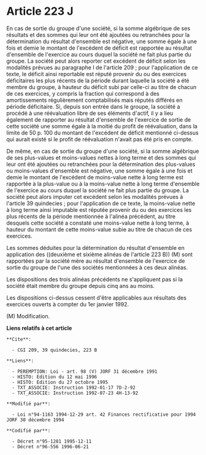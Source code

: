 # Article 223 J

En cas de sortie du groupe d'une société, si la somme algébrique de ses résultats et des sommes qui leur ont été ajoutées ou
retranchées pour la détermination du résultat d'ensemble est négative, une somme égale à une fois et demie le montant de
l'excédent de déficit est rapportée au résultat d'ensemble de l'exercice au cours duquel la société ne fait plus partie du
groupe. La société peut alors reporter cet excédent de déficit selon les modalités prévues au paragraphe I de l'article 209 ;
pour l'application de ce texte, le déficit ainsi reportable est réputé provenir du ou des exercices déficitaires les plus
récents de la période durant laquelle la société a été membre du groupe, à hauteur du déficit subi par celle-ci au titre de
chacun de ces exercices, y compris la fraction qui correspond à des amortissements régulièrement comptabilisés mais réputés
différés en période déficitaire. Si, depuis son entrée dans le groupe, la société a procédé à une réévaluation libre de ses
éléments d'actif, il y a lieu également de rapporter au résultat d'ensemble de l'exercice de sortie de cette société une
somme égale à la moitié du profit de réévaluation, dans la limite de 50 p. 100 du montant de l'excédent de déficit mentionné
ci-dessus qui aurait existé si le profit de réévaluation n'avait pas été pris en compte.

De même, en cas de sortie du groupe d'une société, si la somme algébrique de ses plus-values et moins-values nettes à long
terme et des sommes qui leur ont été ajoutées ou retranchées pour la détermination des plus-values ou moins-values d'ensemble
est négative, une somme égale à une fois et demie le montant de l'excédent de moins-value nette à long terme est rapportée à
la plus-value ou à la moins-value nette à long terme d'ensemble de l'exercice au cours duquel la société ne fait plus partie
du groupe. La société peut alors imputer cet excédent selon les modalités prévues à l'article 39 quindecies ; pour
l'application de ce texte, la moins-value nette à long terme ainsi imputable est réputée provenir du ou des exercices les
plus récents de la période mentionnée à l'alinéa précédent, au titre desquels cette société a constaté une moins-value nette
à long terme, à hauteur du montant de cette moins-value subie au titre de chacun de ces exercices.

Les sommes déduites pour la détermination du résultat d'ensemble en application des ((deuxième et sixième alinéas de
l'article 223 B)) (M) sont rapportées par la société mère au résultat d'ensemble de l'exercice de sortie du groupe de l'une
des sociétés mentionnées à ces deux alinéas.

Les dispositions des trois alinéas précédents ne s'appliquent pas si la société était membre du groupe depuis cinq ans au
moins.

Les dispositions ci-dessus cessent d'être applicables aux résultats des exercices ouverts à compter du 1er janvier 1992.

(M) Modification.

**Liens relatifs à cet article**

	**Cite**:

	  - CGI 209, 39 quindecies, 223 B

	**Liens**:

	  - PEREMPTION: Loi - art. 98 (V) JORF 31 décembre 1991
	  - HISTO: Edition du 12 mai 1996
	  - HISTO: Edition du 27 octobre 1995
	  - TXT_ASSOCIE: Instruction 1992-01-17 7D-2-92
	  - TXT_ASSOCIE: Instruction 1992-07-23 4H-13-92

	**Modifié par**:

	  - Loi n°94-1163 1994-12-29 art. 42 Finances rectificative pour 1994 JORF 30 décembre 1994

	**Codifié par**:

	  - Décret n°95-1281 1995-12-11
	  - Décret n°96-556 1996-06-21

